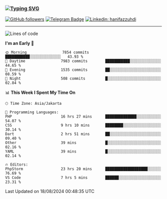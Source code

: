 ### [![Typing SVG](https://readme-typing-svg.herokuapp.com?font=lato&size=22&lines=Hi+There+👋)](https://git.io/typing-svg) 

[![GitHub followers](https://img.shields.io/github/followers/hanifazzuhdi?label=Follow&style=social)](https://github.com/hanifazzuhdi/?tab=follow) 
[![Telegram Badge](https://img.shields.io/badge/-hanif0198-blue?style=social&logo=telegram&link=https://www.t.me/hanif0198/)](https://www.t.me/hanif0198/) 
[![Linkedin: hanifazzuhdi](https://img.shields.io/badge/-hanifazzuhdi-blue?style=flat-square&logo=Linkedin&logoColor=white&link=https://www.linkedin.com/in/hanif-az-zuhdi-69688019b/)](https://www.linkedin.com/in/hanif-az-zuhdi-69688019b/) 

<hr/>

<!--START_SECTION:waka-->
![Lines of code](https://img.shields.io/badge/From%20Hello%20World%20I%27ve%20Written-63.9%20million%20lines%20of%20code-blue)

**I'm an Early 🐤** 

```text
🌞 Morning                7854 commits        ███████████░░░░░░░░░░░░░░   43.93 % 
🌆 Daytime                7983 commits        ███████████░░░░░░░░░░░░░░   44.65 % 
🌃 Evening                1535 commits        ██░░░░░░░░░░░░░░░░░░░░░░░   08.59 % 
🌙 Night                  508 commits         █░░░░░░░░░░░░░░░░░░░░░░░░   02.84 % 
```


📊 **This Week I Spent My Time On** 

```text
🕑︎ Time Zone: Asia/Jakarta

💬 Programming Languages: 
PHP                      16 hrs 27 mins      ██████████████░░░░░░░░░░░   54.07 % 
CSS                      9 hrs 10 mins       ████████░░░░░░░░░░░░░░░░░   30.14 % 
Dart                     2 hrs 51 mins       ██░░░░░░░░░░░░░░░░░░░░░░░   09.40 % 
Other                    39 mins             █░░░░░░░░░░░░░░░░░░░░░░░░   02.16 % 
YAML                     39 mins             █░░░░░░░░░░░░░░░░░░░░░░░░   02.14 % 

🔥 Editors: 
PhpStorm                 23 hrs 20 mins      ███████████████████░░░░░░   76.69 % 
VS Code                  7 hrs 5 mins        ██████░░░░░░░░░░░░░░░░░░░   23.31 % 
```


 Last Updated on 18/08/2024 00:48:35 UTC
<!--END_SECTION:waka-->
